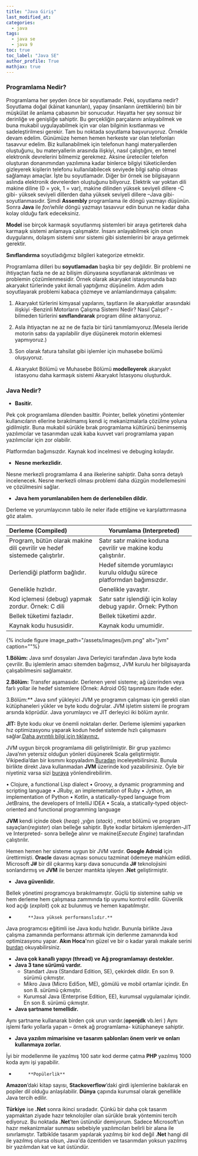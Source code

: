 ```yaml
---
title: "Java Giriş"
last_modified_at:
categories: 
  - java
tags:
  - java se
  - java 9
toc: true
toc_label: "Java SE"
author_profile: True
mathjax: true
---
```


### Programlama Nedir?

Programlama her şeyden önce bir soyutlamadır. Peki, soyutlama nedir? Soyutlama doğal (kâinat kanunları), yapay (insanların ürettiklerini) bin bir müşkülat ile anlama çabasının bir sonucudur.  Hayatta her şey sonsuz bir derinliğe ve genişliğe sahiptir.  Bu gerçekliğin parçalarını anlayabilmek ve buna mukabil uygulayabilmek için var olan bilginin kısıtlanması ve sadeleştirilmesi gerekir.  Tam bu noktada soyutlama başvuruyoruz. Örnekle devam edelim. Günümüze hemen hemen herkeste var olan telefonları tasavvur edelim. Biz kullanabilmek için telefonun hangi materyallerden oluştuğunu, bu materyallerin arasında ilişkiyi, nasıl çalıştığını, en temel elektronik devrelerini bilmemiz gerekmez. Aksine üreteciler telefon oluşturan donanımından yazılımına kadar binlerce bilgiyi tüketicilerden gizleyerek kişilerin telefonu kullanılabilecek seviyede bilgi sahip olması sağlamayı amaçlar. İşte bu soyutlamadır. Diğer bir örnek ise bilgisayarın aslında elektronik devrelerden oluştuğunu biliyoruz. Elektrik var yoktan dili makine diline (0 = yok, 1 = var), makine dilinden yüksek seviyeli dillere -C gibi- yüksek seviyeli dillerden daha yüksek seviyeli dillere –Java gibi-  soyutlanmasıdır. Şimdi **Assembly** programlama ile döngü yazmayı düşünün. Sonra **Java** ile *for/while* döngü yazmayı tasavvur edin bunun ne kadar daha kolay olduğu fark edeceksiniz.

 **Model** ise birçok karmaşık soyutlanmış sistemleri bir araya getirterek daha karmaşık sistemi anlamaya çalışmaktır. İnsanı anlayabilmek için onun duygularını, dolaşım sistemi sınır sistemi gibi sistemlerini bir araya getirmek gerektir.

 **Sınıflandırma** soyutladığımız bilgileri kategorize etmektir.

Programlama dilleri bu **soyutlamadan** başka bir şey değildir. Bir problemi ne ihtiyaçtan fazla ne de az bilişim dünyasına soyutlanarak aktırılması ve problemin çözümlenmesidir. Örnek olarak akaryakıt istasyonunda bazı akaryakıt türlerinde yakıt ikmali yaptığımız düşünelim. Adım adım soyutlayarak problemi kabaca çözmeye ve anlamlandırmaya çalışalım:

1. Akaryakıt türlerini kimyasal yapılarını, taşıtların ile akaryakıtlar arasındaki ilişkiyi -Benzinli Motorların Çalışma Sistemi Nedir? Nasıl Çalışır? - bilmeden türlerini **sınıflandırarak** program diline aktarıyoruz.

2. Asla ihtiyaçtan ne az ne de fazla bir türü tanımlamıyoruz.(Mesela ileride motorin satısı da yapılabilir diye düşünerek motorin eklemesi yapmıyoruz.)
3. Son olarak fatura tahsilat gibi işlemler için muhasebe bolümü oluşuyoruz. 
4. Akaryakıt Bölümü ve Muhasebe Bölümü **modelleyerek** akaryakıt istasyonu daha karmaşık sistemi Akaryakıt İstasyonu oluşturduk.

### Java Nedir?

- **Basitir.**

 Pek çok programlama dilenden basittir. Pointer, bellek yönetimi yöntemler kullanıcıların ellerine bırakılmamış kendi iç mekanizmalarla çözülme yoluna gidilmiştir. Buna mukabil sürükle bırak programlama kültürünü benimsemiş yazılımcılar ve tasarımdan uzak kaba kuvvet vari programlama yapan yazılımcılar için zor olabilir.

Platformdan bağımsızdır. Kaynak kod incelmesi ve debuging kolaydır.

- **Nesne merkezlidir.**

Nesne merkezli programlama 4 ana ilkelerine sahiptir. Daha sonra detaylı incelenecek. Nesne merkezli olması problemi daha düzgün modellemesini ve çözülmesini sağlar.

- **Java hem yorumlanabilen hem de derlenebilen dildir.**

Derleme ve yorumlayıcının tablo ile neler ifade ettiğine ve karşılattırmasına göz atalım.

| Derleme (Compiled)                                           | Yorumlama (Interpreted)                                      |
| :----------------------------------------------------------- | ------------------------------------------------------------ |
| Program, bütün olarak makine dili çevrilir ve hedef sistemede çalıştırlır. | Satır satır makine koduna çevrilir ve makine kodu çalıştırılır. |
| Derlendiği platform bağlıdır.                                | Hedef sitemde yorumlayıcı kurulu olduğu sürece platformdan bağımsızdır. |
| Genelikle hızlıdır.                                          | Genelikle yavaştır.                                          |
| Kod içlemesi (debug) yapmak zordur. Örnek: C dili            | Satır satır işlendiği için kolay debug yapılır. Örnek: Python |
| Bellek tüketimi fazladır.                                    | Bellek tüketimi azdır.                                       |
| Kaynak kodu hususidir.                                       | Kaynak kodu umumidir.                                        |

{% include figure image_path="/assets/images/jvm.png" alt="jvm" caption=""%}


**1.Bölüm:** Java sınıf dosyaları Java Derleyici tarafından Java byte koda çevrilir. Bu işlemlerin amacı sitemden bağımsız, JVM kurulu her bilgisayarda çalışabilmesini sağlamaktır.

**2.Bölüm:** Transfer aşamasıdır. Derlenen yerel sisteme; ağ üzerinden veya farlı yollar ile hedef sistemlere (Örnek:  Adroid OS)  taşınmasını ifade eder.


3.Bölüm:** Java sınıf yükleyici JVM ye programın çalışması için gerekli olan kütüphaneleri yükler ve byte kodu doğrular. JVM işletim sistemi ile program arsında köprüdür. Java yorumlayıcı ve JIT derleyici iki bölüm ayrılır.

**JIT:** Byte kodu okur ve önemli noktaları derler. Derleme işlemimi yaparken hız optimizasyonu yaparak kodun hedef sistemde hızlı çalışmasını sağlar.[Daha ayrıntılı bilgi için tıklayınız.](http://www.wiki-zero.co/index.php?q=aHR0cHM6Ly90ci53aWtpcGVkaWEub3JnL3dpa2kvSklU)

JVM uygun birçok programlama dili geliştirilmiştir. Bir grup yazılımcı Java’nın yetersiz olduğun yönleri düşünerek Scala geliştirmiştir. Vikipedia’dan bir kısmını kopyaladım.[Buradan](https://en.wikipedia.org/wiki/List_of_JVM_languages) inceleyebilirsiniz. Bunula birlikte direkt Java kullanmadan **JVM** üzerinde kod yazabilirsiniz. Öyle bir niyetiniz varsa sizi [buraya](https://dzone.com/articles/introduction-to-java-bytecode) yönlendirebilirim.

•	Clojure, a functional Lisp dialect
•	Groovy, a dynamic programming and scripting language
•	JRuby, an implementation of Ruby
•	Jython, an implementation of Python
•	Kotlin, a statically-typed language from JetBrains, the developers of IntelliJ IDEA
•	Scala, a statically-typed object-oriented and functional programming language

**JVM** kendi içinde öbek (*heap*) ,yığın (*stack*) , metot bölümü ve program sayaçları(*register*) olan belleğe sahiptir. Byte kodlar birtakım işlemlerden-JIT ve Interpreted- sonra belleğe alınır ve makine(*Execute Engine*) tarafından çalıştırılır.

Hemen hemen her sisteme uygun bir JVM vardır. **Google Adroid** için ürettirmişti.  **Oracle** davası açması sonucu tazminat ödemeye mahkûm edildi. Microsoft **J#** bir dil çıkarmış karşı dava sonucunda **J#** teknolojisini sonlandırmış ve **JVM** ile benzer mantıkta işleyen **.Net** geliştirmiştir.

- **Java güvenlidir.**

Bellek yönetimi programcıya bırakılmamıştır. Güçlü tip sistemine sahip ve hem derleme hem çalışmasa zammında tip uyumu kontrol edilir. Güvenlik kod açığı (*exploit*) çok az bulunmuş ve hemen kapatılmıştır.

-          **Java yüksek performanslıdır.** 

Java programcısı eğitimli ise Java kodu hızlıdır. Bununla birlikte Java çalışma zamanında performansı attırmak için derlenme zamanında kod optimizasyonu yapar. **Akın Hoca**'nın güzel ve bir o kadar yaralı makale serini [burdan]( <http://www.javaturk.org/java-yavas-mi-javanin-performansi-uzerine-i/>) okuyabilirsiniz.

- **Java çok kanallı yapıyı (thread) ve Ağ programlamayı destekler.**
- **Java 3 tane sürümü vardır.**
  - Standart Java (Standard  Edition, SE), çekirdek dildir. En son 9. sürümü çıkmıştır.
  - Mikro Java (Micro Edi5on, ME),  gömülü ve mobil ortamlar içindir. En son 8. sürümü çıkmıştır.
  - Kurumsal Java (Enterprise Edition, EE), kurumsal uygulamalar içindir. En son 8. sürümü çıkmıştır.
-  **Java şartname temellidir.**

Aynı şartname kullanarak birden çok urun vardır.(**openjdk** vb.leri ) Aynı işlemi farkı yollarla yapan – örnek ağ programlama- kütüphaneye sahiptir. 

- **Java yazılım mimarisine ve tasarım şablonları önem verir ve onları kullanmaya zorlar.**

İyi bir modellenme ile yazılmış 100 satır kod derme çatma **PHP** yazılmış 1000 koda aynı işi yapabilir.

-          **Popülerlik** 

**Amazon**’daki kitap sayısı, **Stackoverflow**’daki girdi işlemlerine bakılarak en popiler dil olduğu anlaşılabilir. **Dünya** çapında kurumsal olarak genellikle Java tercih edilir.

**Türkiye** ise **.Net** sonra ikinci sıradadır. Çünkü bir daha çok tasarım yapmaktan ziyade hazır teknolojiler olan sürükle bırak yöntemini tercih ediyoruz. Bu noktada **.Net**’ten üstündür demiyorum. Sadece Microsoft’un hazır mekanizmalar sunması sebebiyle yazılımcıları belirli bir alana ile sınırlamıştır. Tatbikîde tasarım yapılarak yazılmış bir kod değil **.Net** hangi dil ile yazılmış olursa olsun, Java'da özentiden ve tasarımdan yoksun yazılmış bir yazılımdan kat ve kat üstündür. 